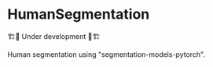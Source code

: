 # HumanSegmentation
🏗️🚧 Under development 🚧🏗️ 

Human segmentation using "segmentation-models-pytorch".
